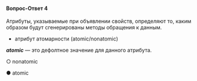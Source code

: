 #### Вопрос-Ответ 4
Атрибуты, указываемые при объявлении свойств, определяют то, каким образом будут сгенерированы методы обращения к данным.
* атрибут атомарности (atomic/nonatomic)

***atomic*** — это дефолтное значение для данного атрибута.

○ nonatomic

● atomic